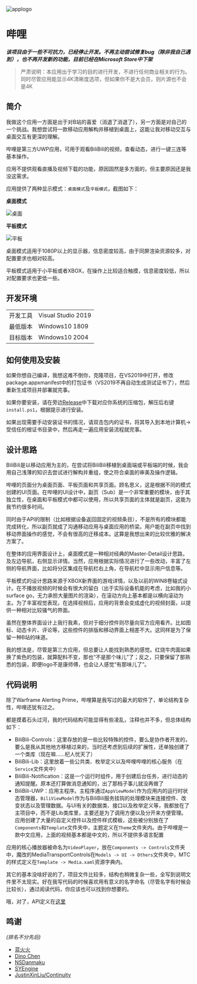 ![applogo](https://i.loli.net/2020/08/30/sn8ov9cYDCGeWPk.png)

# 哔哩

***该项目由于一些不可抗力，已经停止开发。不再主动尝试修复bug（除非我自己遇到），也不再开发新的功能，目前已经在Microsoft Store中下架***

> 严肃说明：本应用出于学习的目的进行开发，不进行任何商业相关的行为。同时尽管应用能显示4K清晰度选项，但如果你不是大会员，则片源也不会是4K

## 简介

我做这个应用一方面是出于对B站的喜爱（消退了消退了），另一方面是对自己的一个挑战。我想尝试将一款移动应用解构并移植到桌面上，这能让我对移动交互与桌面交互有更深的理解。

哔哩是第三方UWP应用，可用于观看BiliBili的视频，查看动态，进行一键三连等基本操作。

应用不提供观看直播及视频下载的功能，原因固然是多方面的，但主要原因还是我没这需求。

应用提供了两种显示模式：`桌面模式`及`平板模式`，截图如下：

**桌面模式**

![桌面](https://i.loli.net/2020/08/30/Y4vV6LjIxwidhBk.png)

**平板模式**

![平板](https://i.loli.net/2020/08/30/ywEBWn3Vr94k16x.png)

桌面模式适用于1080P以上的显示器，信息密度较高，由于同屏渲染资源较多，对配置要求也相对较高。

平板模式适用于小平板或者XBOX，在操作上比较适合触摸，信息密度较低，所以对配置要求也更低一些。

## 开发环境

|||
|-|-|
|开发工具|Visual Studio 2019|
|最低版本|Windows10 1809|
|目标版本|Windows10 2004|

## 如何使用及安装

如果你想自己编译，我想这难不倒你，克隆项目，在VS2019中打开，修改package.appxmanifest中的打包证书（VS2019不再自动生成测试证书了），然后重新生成项目并部署就完事。

如果你要安装，请在旁边[Release](https://github.com/Richasy/BiliBili-UWP/releases)中下载对应你系统的压缩包，解压后右键`install.ps1`，根据提示进行安装。

如果出现需要手动安装证书的情况，请双击包内的证书，将其导入到本地计算机->受信任的根证书目录中，然后再走一遍应用安装流程就完事。

## 设计思路

BiliBili是以移动应用为主的，在尝试将BiliBili移植到桌面端或平板端的时候，我会用自己浅薄的知识去尝试进行解构并重组，使之符合桌面的审美及操作逻辑。

哔哩的页面分为桌面页面、平板页面和共享页面。顾名思义，这是根据不同的模式创建的UI页面。在哔哩的UI设计中，副页（Sub）是一个非常重要的模块，由于其独立性，在桌面和平板模式中都可以使用，所以共享页面的主体就是副页，这能为我节约很多时间。

同时由于API的限制（比如根据设备返回固定的视频条目），不是所有的模块都能完成转化，所以副页就成了沟通移动应用与桌面应用的桥梁。用户能在副页中找到移动界面操作的感觉，不会有很高的迁移成本。这算是我想出来的比较优雅的解决方案了。

在整体的应用界面设计上，桌面模式是一种相对经典的Master-Detail设计思路，及左边导航，右侧显示详情。当然，应用根据实际情况进行了一些改动，丰富了左侧的导航界面，比如将分区集成在导航栏右上角，在导航栏中显示用户信息等。

平板模式的设计思路来源于XBOX新界面的游戏详情，以及以前的WIN8卷轴式设计。在不播放视频的时候会有很大的留白（出于实际设备机能的考虑，比如我的小surface go，无力承担大量图片的渲染），在滚动方向上基本都是以横向滚动为主。为了丰富视觉表现，在选择视频后，应用的背景会变成虚化的视频封面，以提供一种相对比较骚气的界面。

虽然在整体界面设计上我行我素，但对于细分控件则尽量向官方应用看齐。比如图标、动态卡片、评论等，这些控件的排版和移动界面上相差不大。这同样是为了保留一种B站的味道。

我的想法是，尽管是第三方应用，但总要让人能找到熟悉的感觉。红烧牛肉面如果换了紫色的包装，就算配料不变，那也“不是那个味儿”了；反之，只要保留了那熟悉的包装，即便logo不是康师傅，也会让人感觉“有那味儿了”。

## 代码说明

除了Warframe Alerting Prime，哔哩算是我写过的最大的软件了，单论结构复杂性，哔哩还犹有过之。

都是摸着石头过河，我的代码结构可能显得有些凌乱，注释也并不多，但总体结构如下：

- BiliBili-Controls：这里存放的是一些比较特殊的控件，要么是协作者开发的，要么是我从其他地方移植过来的，当时还考虑到后续的扩展性，还单独创建了一个类库（现在嘛……杞人忧天了）
- BiliBili-Lib：这里放着一些公共类、枚举定义以及哔哩哔哩的核心服务（在`Service`文件夹中）
- BiliBili-Notification：这是一个运行时组件，用于创建后台任务，进行动态的通知提醒。原本还打算做消息通知的，出了那档子事儿就没再做了
- BiliBili-UWP：应用主程序。主程序通过`AppViewModel`作为应用内的运行时状态管理器，`BiliViewModel`作为与BiliBili服务挂钩的处理模块来连接控件、改变状态以及管理数据。与UI有关的数据类、接口以及枚举定义等，我都放在了主项目中，而不是Lib类库里，主要还是为了调用方便以及分开来方便管理。应用创建了大量的自定义控件以及控件样式模板，这些被分别放在了`Components`和`Template`文件夹中，主题定义在`Theme`文件夹内。由于哔哩是一款中文应用，上面的视频基本都是中文的，所以不提供多语言配置

应用的核心播放器被命名为`VideoPlayer`，放在`Components -> Controls`文件夹中，魔改的MediaTransportControls在`Models -> UI -> Others`文件夹中，MTC的样式定义在`Template -> Media.xaml`资源字典内。

其它的基本没啥好说的了，项目文件比较多，结构也稍微复杂一些，全写到说明文件里不太现实。好在我写代码的时候喜欢用有意义的名字命名（尽管名字有时候会比较长），通过阅读代码，你应该也可以找到你想要的。

哦，对了，API定义在[这里](https://github.com/Richasy/BiliBili-UWP/blob/master/BiliBili-Lib/Models/Others/Api.cs)

## 鸣谢

*(排名不分先后)*

- [蓝火火](https://github.com/cnbluefire)
- [Dino Chen](https://github.com/DinoChan)
- [NSDanmaku](https://github.com/xiaoyaocz/NSDanmaku)
- [SYEngine](https://github.com/xqq/SYEngine)
- [JustinXinLiu/Continuity](https://github.com/JustinXinLiu/Continuity)

